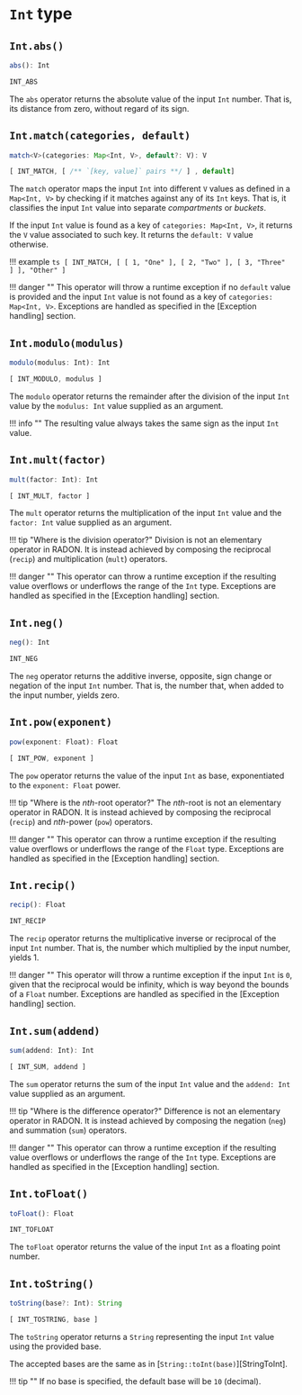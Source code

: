 # `Int` type

## `Int.abs()`
```ts
abs(): Int
```
```ts
INT_ABS
```
The `abs` operator returns the absolute value of the input `Int` number. That is, its distance from zero, without regard
of its sign.

## `Int.match(categories, default)`
```ts
match<V>(categories: Map<Int, V>, default?: V): V
```
```ts
[ INT_MATCH, [ /** `[key, value]` pairs **/ ] , default]
```
The `match` operator maps the input `Int` into different `V` values as defined in a `Map<Int, V>` by
checking if it matches against any of its `Int` keys. That is, it classifies the input `Int` value into
separate *compartments* or *buckets*.

If the input `Int` value is found as a key of `categories: Map<Int, V>`, it returns the `V` value associated
to such key. It returns the `default: V` value otherwise.

!!! example
    ```ts
    [ INT_MATCH, [ [ 1, "One" ], [ 2, "Two" ], [ 3, "Three" ] ], "Other" ]
    ```

!!! danger ""
    This operator will throw a runtime exception if no `default` value is provided and the input `Int` value
    is not found as a key of `categories: Map<Int, V>`.
    Exceptions are handled as specified in the [Exception handling] section. 

## `Int.modulo(modulus)`
```ts
modulo(modulus: Int): Int
```
```ts
[ INT_MODULO, modulus ]
```
The `modulo` operator returns the remainder after the division of the input `Int` value by the `modulus: Int` value
supplied as an argument.

!!! info ""
    The resulting value always takes the same sign as the input `Int` value.

## `Int.mult(factor)`
```ts
mult(factor: Int): Int
```
```ts
[ INT_MULT, factor ]
```
The `mult` operator returns the multiplication of the input `Int` value and the `factor: Int` value supplied as an
argument.

!!! tip "Where is the division operator?"
    Division is not an elementary operator in RADON.
    It is instead achieved by composing the reciprocal (`recip`) and multiplication (`mult`) operators.
    
!!! danger ""
    This operator can throw a runtime exception if the resulting value overflows or underflows the range of the `Int`
    type.
    Exceptions are handled as specified in the [Exception handling] section. 

## `Int.neg()`
```ts
neg(): Int
```
```ts
INT_NEG
```
The `neg` operator returns the additive inverse, opposite, sign change or negation of the input `Int` number.
That is, the number that, when added to the input number, yields zero.

## `Int.pow(exponent)`
```ts
pow(exponent: Float): Float
```
```ts
[ INT_POW, exponent ]
```
The `pow` operator returns the value of the input `Int` as base, exponentiated to the `exponent: Float` power.

!!! tip "Where is the *nth*-root operator?"
    The *nth*-root is not an elementary operator in RADON.
    It is instead achieved by composing the reciprocal (`recip`) and *nth*-power (`pow`) operators.

!!! danger ""
    This operator can throw a runtime exception if the resulting value overflows or underflows the range of the `Float`
    type.
    Exceptions are handled as specified in the [Exception handling] section.

## `Int.recip()`
```ts
recip(): Float
```
```ts
INT_RECIP
```
The `recip` operator returns the multiplicative inverse or reciprocal of the input `Int` number. That is, the number
which multiplied by the input number, yields 1.

!!! danger ""
    This operator will throw a runtime exception if the input `Int` is `0`, given that the reciprocal would be infinity,
    which is way beyond the bounds of a `Float` number.
    Exceptions are handled as specified in the [Exception handling] section. 

## `Int.sum(addend)`
```ts
sum(addend: Int): Int
```
```ts
[ INT_SUM, addend ]
```
The `sum` operator returns the sum of the input `Int` value and the `addend: Int` value supplied as an argument.

!!! tip "Where is the difference operator?"
    Difference is not an elementary operator in RADON.
    It is instead achieved by composing the negation (`neg`) and summation (`sum`) operators.

!!! danger ""
    This operator can throw a runtime exception if the resulting value overflows or underflows the range of the `Int`
    type.
    Exceptions are handled as specified in the [Exception handling] section.

## `Int.toFloat()`
```ts
toFloat(): Float
```
```ts
INT_TOFLOAT
```
The `toFloat` operator returns the value of the input `Int` as a floating point number.

## `Int.toString()`
```ts
toString(base?: Int): String
```
```ts
[ INT_TOSTRING, base ]
```
The `toString` operator returns a `String` representing the input `Int` value using the provided base.

The accepted bases are the same as in [`String::toInt(base)`][StringToInt].

!!! tip ""
    If no base is specified, the default base will be `10` (decimal).

